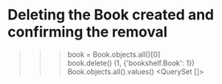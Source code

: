 # Deleting the Book created and confirming the removal

>>> book = Book.objects.all()[0]      
>>> book.delete()
(1, {'bookshelf.Book': 1})
>>> Book.objects.all().values()
<QuerySet []>
>>>
